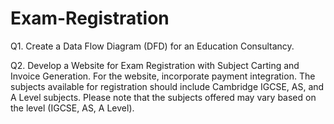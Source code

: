 # Exam-Registration

Q1. Create a Data Flow Diagram (DFD) for an Education Consultancy.

Q2. Develop a Website for Exam Registration with Subject Carting and Invoice Generation. For the website, incorporate payment integration. The subjects available for registration should include Cambridge IGCSE, AS,
and A Level subjects. Please note that the subjects offered may vary based on the level (IGCSE, AS, A Level).
